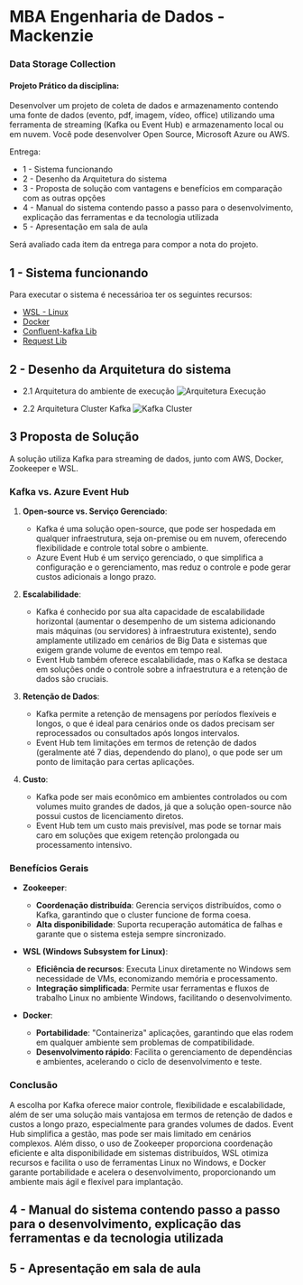 # MBA Engenharia de Dados - Mackenzie

### Data Storage Collection

#### Projeto Prático da disciplina:

Desenvolver um projeto de coleta de dados e armazenamento contendo uma fonte de dados (evento, pdf, imagem, vídeo, office) utilizando uma ferramenta de streaming (Kafka ou Event Hub) e armazenamento local ou em nuvem.
Você pode desenvolver Open Source, Microsoft Azure ou AWS.

Entrega:
- 1 - Sistema funcionando
- 2 - Desenho da Arquitetura do sistema 
- 3 - Proposta de solução com vantagens e benefícios em comparação com as outras opções 
- 4 - Manual do sistema contendo passo a passo para o desenvolvimento, explicação das ferramentas e da tecnologia utilizada
- 5 - Apresentação em sala de aula

Será avaliado cada item da entrega para compor a nota do projeto.

## 1 - Sistema funcionando
Para executar o sistema é necessárioa ter os seguintes recursos:

- [WSL - Linux](https://learn.microsoft.com/pt-br/windows/wsl/about)
- [Docker](https://docs.docker.com/get-started/docker-overview/)
- [Confluent-kafka Lib](https://pypi.org/project/confluent-kafka/)
- [Request Lib](https://pypi.org/project/requests/)

## 2 - Desenho da Arquitetura do sistema

- 2.1 Arquitetura do ambiente de execução
    ![Arquitetura Execução](./img/Arquitetura%20de%20execução.png)

- 2.2 Arquitetura Cluster Kafka
![Kafka Cluster](./img/kafka-arch.jpg)


## 3 Proposta de Solução
A solução utiliza Kafka para streaming de dados, junto com AWS, Docker, Zookeeper e WSL.

### Kafka vs. Azure Event Hub
1. **Open-source vs. Serviço Gerenciado**:
   - Kafka é uma solução open-source, que pode ser hospedada em qualquer infraestrutura, seja on-premise ou em nuvem, oferecendo flexibilidade e controle total sobre o ambiente.
   - Azure Event Hub é um serviço gerenciado, o que simplifica a configuração e o gerenciamento, mas reduz o controle e pode gerar custos adicionais a longo prazo.
   
2. **Escalabilidade**:
   - Kafka é conhecido por sua alta capacidade de escalabilidade horizontal (aumentar o desempenho de um sistema adicionando mais máquinas (ou servidores) à infraestrutura existente), sendo amplamente utilizado em cenários de Big Data e sistemas que exigem grande volume de eventos em tempo real.
   - Event Hub também oferece escalabilidade, mas o Kafka se destaca em soluções onde o controle sobre a infraestrutura e a retenção de dados são cruciais.
   
3. **Retenção de Dados**:
   - Kafka permite a retenção de mensagens por períodos flexíveis e longos, o que é ideal para cenários onde os dados precisam ser reprocessados ou consultados após longos intervalos.
   - Event Hub tem limitações em termos de retenção de dados (geralmente até 7 dias, dependendo do plano), o que pode ser um ponto de limitação para certas aplicações.
   
4. **Custo**:
   - Kafka pode ser mais econômico em ambientes controlados ou com volumes muito grandes de dados, já que a solução open-source não possui custos de licenciamento diretos.
   - Event Hub tem um custo mais previsível, mas pode se tornar mais caro em soluções que exigem retenção prolongada ou processamento intensivo.

### Benefícios Gerais
- **Zookeeper**:
   - **Coordenação distribuída**: Gerencia serviços distribuídos, como o Kafka, garantindo que o cluster funcione de forma coesa.
   - **Alta disponibilidade**: Suporta recuperação automática de falhas e garante que o sistema esteja sempre sincronizado.
   
- **WSL (Windows Subsystem for Linux)**:
   - **Eficiência de recursos**: Executa Linux diretamente no Windows sem necessidade de VMs, economizando memória e processamento.
   - **Integração simplificada**: Permite usar ferramentas e fluxos de trabalho Linux no ambiente Windows, facilitando o desenvolvimento.
   
- **Docker**:
   - **Portabilidade**: "Containeriza" aplicações, garantindo que elas rodem em qualquer ambiente sem problemas de compatibilidade.
   - **Desenvolvimento rápido**: Facilita o gerenciamento de dependências e ambientes, acelerando o ciclo de desenvolvimento e teste.

### Conclusão
A escolha por Kafka oferece maior controle, flexibilidade e escalabilidade, além de ser uma solução mais vantajosa em termos de retenção de dados e custos a longo prazo, especialmente para grandes volumes de dados. Event Hub simplifica a gestão, mas pode ser mais limitado em cenários complexos. Além disso, o uso de Zookeeper proporciona coordenação eficiente e alta disponibilidade em sistemas distribuídos, WSL otimiza recursos e facilita o uso de ferramentas Linux no Windows, e Docker garante portabilidade e acelera o desenvolvimento, proporcionando um ambiente mais ágil e flexível para implantação.

## 4 - Manual do sistema contendo passo a passo para o desenvolvimento, explicação das ferramentas e da tecnologia utilizada


## 5 - Apresentação em sala de aula









